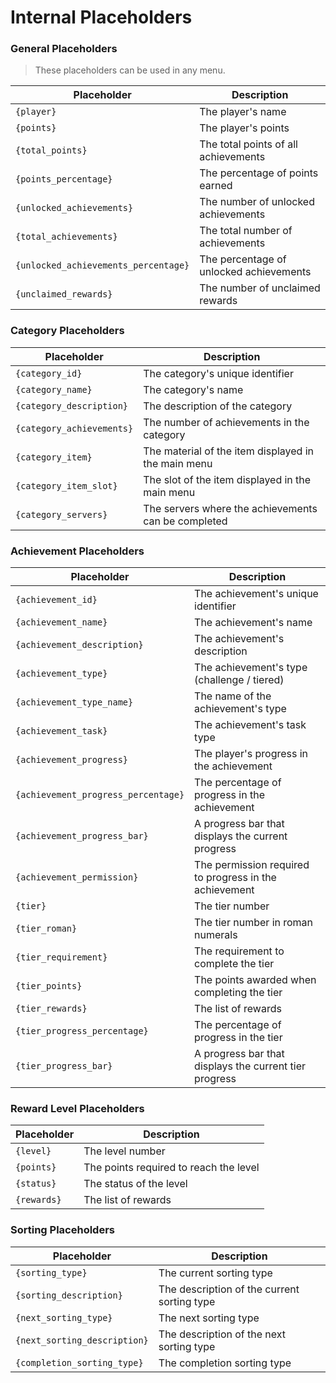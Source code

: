 # Internal Placeholders

### General Placeholders 
> These placeholders can be used in any menu.

| Placeholder                          | Description                             |
|--------------------------------------|-----------------------------------------|
| `{player}`                           | The player's name                       |
| `{points}`                           | The player's points                     |
| `{total_points}`                     | The total points of all achievements    |
| `{points_percentage}`                | The percentage of points earned         |
| `{unlocked_achievements}`            | The number of unlocked achievements     |
| `{total_achievements}`               | The total number of achievements        |
| `{unlocked_achievements_percentage}` | The percentage of unlocked achievements |
| `{unclaimed_rewards}`                | The number of unclaimed rewards         |

### Category Placeholders

| Placeholder               | Description                                         |
|---------------------------|-----------------------------------------------------|
| `{category_id}`           | The category's unique identifier                    |
| `{category_name}`         | The category's name                                 |
| `{category_description}`  | The description of the category                     |
| `{category_achievements}` | The number of achievements in the category          |
| `{category_item}`         | The material of the item displayed in the main menu |
| `{category_item_slot}`    | The slot of the item displayed in the main menu     |
| `{category_servers}`      | The servers where the achievements can be completed |

### Achievement Placeholders

| Placeholder                         | Description                                            |
|-------------------------------------|--------------------------------------------------------|
| `{achievement_id}`                  | The achievement's unique identifier                    |
| `{achievement_name}`                | The achievement's name                                 |
| `{achievement_description}`         | The achievement's description                          |
| `{achievement_type}`                | The achievement's type (challenge / tiered)            |
| `{achievement_type_name}`           | The name of the achievement's type                     |
| `{achievement_task}`                | The achievement's task type                            |
| `{achievement_progress}`            | The player's progress in the achievement               |
| `{achievement_progress_percentage}` | The percentage of progress in the achievement          |
| `{achievement_progress_bar}`        | A progress bar that displays the current progress      |
| `{achievement_permission}`          | The permission required to progress in the achievement |
| `{tier}`                            | The tier number                                        |
| `{tier_roman}`                      | The tier number in roman numerals                      |
| `{tier_requirement}`                | The requirement to complete the tier                   |
| `{tier_points}`                     | The points awarded when completing the tier            |
| `{tier_rewards}`                    | The list of rewards                                    |
| `{tier_progress_percentage}`        | The percentage of progress in the tier                 |
| `{tier_progress_bar}`               | A progress bar that displays the current tier progress |

### Reward Level Placeholders

| Placeholder | Description                            |
|-------------|----------------------------------------|
| `{level}`   | The level number                       |
| `{points}`  | The points required to reach the level |
| `{status}`  | The status of the level                |
| `{rewards}` | The list of rewards                    |

### Sorting Placeholders

| Placeholder                  | Description                                 |
|------------------------------|---------------------------------------------|
| `{sorting_type}`             | The current sorting type                    |
| `{sorting_description}`      | The description of the current sorting type |
| `{next_sorting_type}`        | The next sorting type                       |
| `{next_sorting_description}` | The description of the next sorting type    |
| `{completion_sorting_type}`  | The completion sorting type                 |


